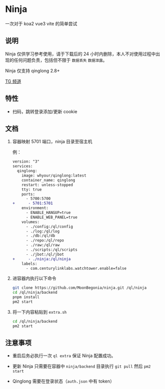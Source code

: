 # Ninja

一次对于 koa2 vue3 vite 的简单尝试

## 说明

Ninja 仅供学习参考使用，请于下载后的 24 小时内删除，本人不对使用过程中出现的任何问题负责，包括但不限于 `数据丢失` `数据泄露`。

Ninja 仅支持 qinglong 2.8+

[TG 频道](https://t.me/joinchat/sHKuteb_lfdjNmZl)

## 特性

* 扫码，跳转登录添加/更新 cookie

## 文档

1. 容器映射 5701 端口，ninja 目录至宿主机

   例：

   ```diff
   version: "3"
   services:
     qinglong:
       image: whyour/qinglong:latest
       container_name: qinglong
       restart: unless-stopped
       tty: true
       ports:
         - 5700:5700
   +      - 5701:5701
       environment:
         - ENABLE_HANGUP=true
         - ENABLE_WEB_PANEL=true
       volumes:
         - ./config:/ql/config
         - ./log:/ql/log
         - ./db:/ql/db
         - ./repo:/ql/repo
         - ./raw:/ql/raw
         - ./scripts:/ql/scripts
         - ./jbot:/ql/jbot
   +      - ./ninja:/ql/ninja
       labels:
         - com.centurylinklabs.watchtower.enable=false
   ```

2. 进容器内执行以下命令

   ```bash
   git clone https://github.com/MoonBegonia/ninja.git /ql/ninja
   cd /ql/ninja/backend
   pnpm install
   pm2 start
   ```

3. 将一下内容粘贴到 `extra.sh`

   ```bash
   cd /ql/ninja/backend
   pm2 start
   ```

## 注意事项

* 重启后务必执行一次 `ql extra` 保证 Ninja 配置成功。

* 更新 Ninja 只需要在容器中 `ninja/backend` 目录执行 `git pull` 然后 `pm2 start`

* Qinglong 需要在登录状态（`auth.json` 中有 token）
